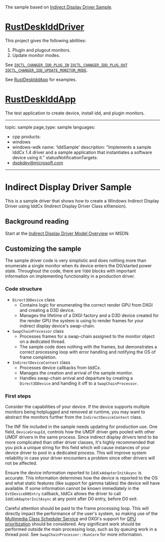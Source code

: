 The sample based on [Indirect Display Driver Sample](https://github.com/microsoft/Windows-driver-samples/tree/master/video/IndirectDisplay).

# [RustDeskIddDriver](./RustDeskIddDriver)

This project gives the following abilities:

1. Plugin and plugout monitors.
2. Update monitor modes.

See [`IOCTL_CHANGER_IDD_PLUG_IN`](./RustDeskIddDriver/Public.h#L7) [`IOCTL_CHANGER_IDD_PLUG_OUT`](./RustDeskIddDriver/Public.h#L11) [`IOCTL_CHANGER_IDD_UPDATE_MONITOR_MODE`](./RustDeskIddDriver/Public.h#L15).

See [RustDeskIddApp](./RustDeskIddApp) for examples.

# [RustDeskIddApp](./RustDeskIddApp/README.md)

The test application to create device, install idd, and plugin monitors.

---
topic: sample
page_type: sample
languages:
- cpp
products:
- windows
- windows-wdk
name: 'IddSample'
description: "Implements a sample IddCx 1.4 driver and a sample application that instantiates a software device using it."
statusNotificationTargets:
- dspkdev@microsoft.com
---

# Indirect Display Driver Sample #

This is a sample driver that shows how to create a Windows Indirect Display Driver using IddCx (Indirect Display Driver Class eXtension).

## Background reading ##

Start at the [Indirect Display Driver Model Overview](https://msdn.microsoft.com/en-us/library/windows/hardware/mt761968(v=vs.85).aspx) on MSDN.

## Customizing the sample ##

The sample driver code is very simplistic and does nothing more than enumerate a single monitor when its device enters the D0/started power state. Throughout the code, there are `TODO` blocks with important information on implementing functionality in a production driver.

### Code structure ###

* `Direct3DDevice` class
    * Contains logic for enumerating the correct render GPU from DXGI and creating a D3D device.
    * Manages the lifetime of a DXGI factory and a D3D device created for the render GPU the system is using to render frames for your indirect display device's swap-chain.
* `SwapChainProcessor` class
    * Processes frames for a swap-chain assigned to the monitor object on a dedicated thread.
    * The sample code does nothing with the frames, but demonstrates a correct processing loop with error handling and notifying the OS of frame completion.
* `IndirectDeviceContext` class
    * Processes device callbacks from IddCx.
    * Manages the creation and arrival of the sample monitor.
    * Handles swap-chain arrival and departure by creating a `Direct3DDevice` and handing it off to a `SwapChainProcessor`.

### First steps ###

Consider the capabilities of your device. If the device supports multiple monitors being hotplugged and removed at runtime, you may want to abstract the monitors further from the `IndirectDeviceContext` class.

The INF file included in the sample needs updating for production use. One field, `DeviceGroupId`, controls how the UMDF driver gets pooled with other UMDF drivers in the same process. Since indirect display drivers tend to be more complicated than other driver classes, it's highly recommended that you pick a unique string for this field which will cause instances of your device driver to pool in a dedicated process. This will improve system reliability in case your driver encounters a problem since other drivers will not be affected.

Ensure the device information reported to `IddCxAdapterInitAsync` is accurate. This information determines how the device is reported to the OS and what static features (like support for gamma tables) the device will have available. If some information cannot be known immediately in the `EvtDeviceD0Entry` callback, IddCx allows the driver to call `IddCxAdapterInitAsync` at any point after D0 entry, before D0 exit.

Careful attention should be paid to the frame processing loop. This will directly impact the performance of the user's system, so making use of the [Multimedia Class Scheduler Service](https://msdn.microsoft.com/en-us/library/windows/desktop/ms684247(v=vs.85).aspx) and DXGI's support for [GPU prioritization](https://msdn.microsoft.com/en-us/library/windows/desktop/bb174534(v=vs.85).aspx) should be considered. Any significant work should be performed outside the main processing loop, such as by queuing work in a thread pool. See `SwapChainProcessor::RunCore` for more information.